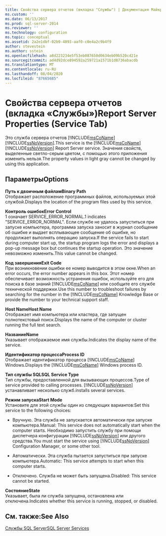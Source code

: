 ```yaml
---
title: Свойства сервера отчетов (вкладка "Службы") | Документация Майкрософт
ms.custom: ''
ms.date: 06/13/2017
ms.prod: sql-server-2014
ms.reviewer: ''
ms.technology: configuration
ms.topic: conceptual
ms.assetid: 2a2e1dbf-02b9-4893-aaf0-c0e4a2c9b4f9
author: stevestein
ms.author: sstein
ms.openlocfilehash: a8d223234e5f53eb087650d0634eb09b520cd21e
ms.sourcegitcommit: ad4d92dce894592a259721a1571b1d8736abacdb
ms.translationtype: MT
ms.contentlocale: ru-RU
ms.lasthandoff: 08/04/2020
ms.locfileid: "87665685"
---
```

# <a name="report-server-properties-service-tab"></a><span data-ttu-id="9b66b-102">Свойства сервера отчетов (вкладка «Службы»)</span><span class="sxs-lookup"><span data-stu-id="9b66b-102">Report Server Properties (Service Tab)</span></span>
  <span data-ttu-id="9b66b-103">Это служба сервера отчетов [!INCLUDE[msCoName](../../includes/msconame-md.md)] [!INCLUDE[ssNoVersion](../../includes/ssnoversion-md.md)].</span><span class="sxs-lookup"><span data-stu-id="9b66b-103">This service is the [!INCLUDE[msCoName](../../includes/msconame-md.md)] [!INCLUDE[ssNoVersion](../../includes/ssnoversion-md.md)] Report Server service.</span></span> <span data-ttu-id="9b66b-104">Значения свойств, выделенные светло-серым цветом, с помощью этого приложения изменить нельзя.</span><span class="sxs-lookup"><span data-stu-id="9b66b-104">The property values in light gray cannot be changed by using this application.</span></span>  
  
## <a name="options"></a><span data-ttu-id="9b66b-105">Параметры</span><span class="sxs-lookup"><span data-stu-id="9b66b-105">Options</span></span>  
 <span data-ttu-id="9b66b-106">**Путь к двоичным файлам**</span><span class="sxs-lookup"><span data-stu-id="9b66b-106">**Binary Path**</span></span>  
 <span data-ttu-id="9b66b-107">Отображает расположение программных файлов, используемых этой службой.</span><span class="sxs-lookup"><span data-stu-id="9b66b-107">Displays the location of the program files used by this service.</span></span>  
  
 <span data-ttu-id="9b66b-108">**Контроль ошибок**</span><span class="sxs-lookup"><span data-stu-id="9b66b-108">**Error Control**</span></span>  
 <span data-ttu-id="9b66b-109">1 означает SERVICE_ERROR_NORMAL.</span><span class="sxs-lookup"><span data-stu-id="9b66b-109">1 indicates "SERVICE_ERROR_NORMAL".</span></span> <span data-ttu-id="9b66b-110">Если службе не удалось запуститься при запуске компьютера, программа запуска заносит в журнал сообщение об ошибке и выдает всплывающее сообщение об ошибке, но продолжает выполнять операцию запуска.</span><span class="sxs-lookup"><span data-stu-id="9b66b-110">If the service fails to start during computer start up, the startup program logs the error and displays a pop-up message box but continues the startup operation.</span></span> <span data-ttu-id="9b66b-111">Это значение невозможно изменить.</span><span class="sxs-lookup"><span data-stu-id="9b66b-111">This value cannot be changed.</span></span>  
  
 <span data-ttu-id="9b66b-112">**Код завершения**</span><span class="sxs-lookup"><span data-stu-id="9b66b-112">**Exit Code**</span></span>  
 <span data-ttu-id="9b66b-113">При возникновении ошибки ее номер выводится в этом окне.</span><span class="sxs-lookup"><span data-stu-id="9b66b-113">When an error occurs, the error number appears in this box.</span></span> <span data-ttu-id="9b66b-114">Этот номер обеспечивает возможность устранения ошибок, используйте его для поиска в базе знаний [!INCLUDE[msCoName](../../includes/msconame-md.md)] или сообщите его службе технической поддержки.</span><span class="sxs-lookup"><span data-stu-id="9b66b-114">Use this number to troubleshoot failures by searching for the number in the [!INCLUDE[msCoName](../../includes/msconame-md.md)] Knowledge Base or provide the number to your technical support staff.</span></span>  
  
 <span data-ttu-id="9b66b-115">**Host Name**</span><span class="sxs-lookup"><span data-stu-id="9b66b-115">**Host Name**</span></span>  
 <span data-ttu-id="9b66b-116">Отображает имя компьютера или кластера, где запущен полнотекстовый поиск.</span><span class="sxs-lookup"><span data-stu-id="9b66b-116">Displays the name of the computer or cluster running the full text search.</span></span>  
  
 <span data-ttu-id="9b66b-117">**Название**</span><span class="sxs-lookup"><span data-stu-id="9b66b-117">**Name**</span></span>  
 <span data-ttu-id="9b66b-118">Указывает отображаемое имя службы.</span><span class="sxs-lookup"><span data-stu-id="9b66b-118">Indicates the display name of the service.</span></span>  
  
 <span data-ttu-id="9b66b-119">**Идентификатор процесса**</span><span class="sxs-lookup"><span data-stu-id="9b66b-119">**Process ID**</span></span>  
 <span data-ttu-id="9b66b-120">Отображает идентификатор процесса [!INCLUDE[msCoName](../../includes/msconame-md.md)] Windows.</span><span class="sxs-lookup"><span data-stu-id="9b66b-120">Displays the [!INCLUDE[msCoName](../../includes/msconame-md.md)] Windows process ID.</span></span>  
  
 <span data-ttu-id="9b66b-121">**Тип службы SQL**</span><span class="sxs-lookup"><span data-stu-id="9b66b-121">**SQL Service Type**</span></span>  
 <span data-ttu-id="9b66b-122">Тип службы, предоставленной для вызывающих процессов.</span><span class="sxs-lookup"><span data-stu-id="9b66b-122">Type of service provided to calling processes.</span></span> [!INCLUDE[ssNoVersion](../../includes/ssnoversion-md.md)] <span data-ttu-id="9b66b-123">устанавливает несколько служб.</span><span class="sxs-lookup"><span data-stu-id="9b66b-123">installs several services.</span></span>  
  
 <span data-ttu-id="9b66b-124">**Режим запуска**</span><span class="sxs-lookup"><span data-stu-id="9b66b-124">**Start Mode**</span></span>  
 <span data-ttu-id="9b66b-125">Установите для этой службы один из следующих вариантов:</span><span class="sxs-lookup"><span data-stu-id="9b66b-125">Set this service to the following choices:</span></span>  
  
-   <span data-ttu-id="9b66b-126">Вручную. Эта служба не запускается автоматически при запуске компьютера.</span><span class="sxs-lookup"><span data-stu-id="9b66b-126">Manual: This service does not automatically start when the computer starts.</span></span> <span data-ttu-id="9b66b-127">Необходимо запустить службу при помощи диспетчера конфигурации [!INCLUDE[ssNoVersion](../../includes/ssnoversion-md.md)] или другого средства.</span><span class="sxs-lookup"><span data-stu-id="9b66b-127">You must start the service using [!INCLUDE[ssNoVersion](../../includes/ssnoversion-md.md)] Configuration Manager, or some other tool.</span></span>  
  
-   <span data-ttu-id="9b66b-128">Автоматически. Эта служба пытается запуститься при запуске компьютера.</span><span class="sxs-lookup"><span data-stu-id="9b66b-128">Automatic: This service attempts to start when this computer starts.</span></span>  
  
-   <span data-ttu-id="9b66b-129">Отключено. Служба не может быть запущена.</span><span class="sxs-lookup"><span data-stu-id="9b66b-129">Disabled: This service cannot be started.</span></span>  
  
 <span data-ttu-id="9b66b-130">**Состояние**</span><span class="sxs-lookup"><span data-stu-id="9b66b-130">**State**</span></span>  
 <span data-ttu-id="9b66b-131">Указывает, была ли служба запущена, остановлена или отключена.</span><span class="sxs-lookup"><span data-stu-id="9b66b-131">Indicates whether this service is running, stopped, or disabled.</span></span>  
  
## <a name="see-also"></a><span data-ttu-id="9b66b-132">См. также:</span><span class="sxs-lookup"><span data-stu-id="9b66b-132">See Also</span></span>  
 [<span data-ttu-id="9b66b-133">Службы SQL Server</span><span class="sxs-lookup"><span data-stu-id="9b66b-133">SQL Server Services</span></span>](../../../2014/tools/configuration-manager/sql-server-services.md)  
  
  

